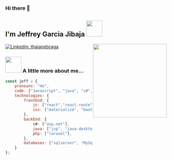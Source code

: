 ### Hi there 👋
<h2>  I'm Jeffrey Garcia Jibaja <img src="https://media.giphy.com/media/12oufCB0MyZ1Go/giphy.gif" width="50"></h2>
<img align='right' src="https://media.giphy.com/media/M9gbBd9nbDrOTu1Mqx/giphy.gif" width="230">


[![Linkedin: thaianebraga](https://img.shields.io/badge/-anmol-blue?style=flat-square&logo=Linkedin&logoColor=white&link=https://www.linkedin.com/in/anmol-p-singh/)](https://www.linkedin.com/in/jeffrey-garcia-jibaja-9ba339135/)

### <img src="https://media.giphy.com/media/VgCDAzcKvsR6OM0uWg/giphy.gif" width="50"> A little more about me...  

```javascript
const jeff = {
    pronouns: "He",
    code: ["Javascript", "java", "c#", "Java", "php"],
    technologies: {       
        frontEnd: {
            js: ["react","react-route"],
            css: ["materialize", "bootstrap"]
        },
        backEnd: {
            c#: ["asp.net"],
            java: ["jsp", "java-desktop"],
            php: ["laravel"],
        },
        databases: ["sqlserver", "MySql"]
    }
};
```

<!--END_SECTION:waka-->
